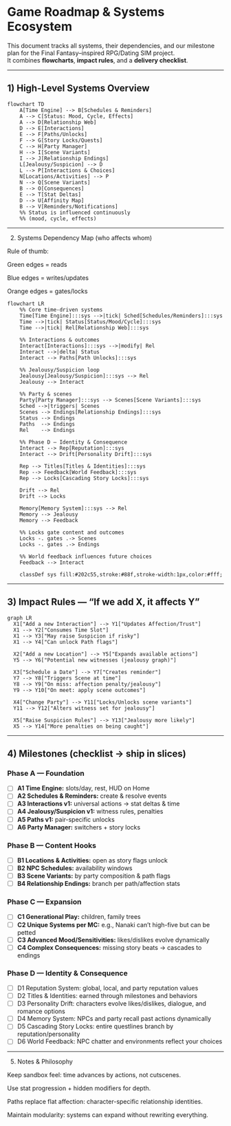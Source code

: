 # Game Roadmap & Systems Ecosystem

This document tracks all systems, their dependencies, and our milestone plan for the Final Fantasy–inspired RPG/Dating SIM project.  
It combines **flowcharts**, **impact rules**, and a **delivery checklist**.

---

## 1) High-Level Systems Overview
```mermaid
flowchart TD
    A[Time Engine] --> B[Schedules & Reminders]
    A --> C[Status: Mood, Cycle, Effects]
    A --> D[Relationship Web]
    D --> E[Interactions]
    E --> F[Paths/Unlocks]
    F --> G[Story Locks/Quests]
    C --> H[Party Manager]
    H --> I[Scene Variants]
    I --> J[Relationship Endings]
    L[Jealousy/Suspicion] --> D
    L --> P[Interactions & Choices]
    N[Locations/Activities] --> P
    N --> Q[Scene Variants]
    B --> O[Consequences]
    E --> T[Stat Deltas]
    D --> U[Affinity Map]
    B --> V[Reminders/Notifications]
    %% Status is influenced continuously
    %% (mood, cycle, effects)
```

---

2) Systems Dependency Map (who affects whom)

Rule of thumb:

Green edges = reads

Blue edges = writes/updates

Orange edges = gates/locks

```mermaid
flowchart LR
    %% Core time-driven systems
    Time[Time Engine]:::sys -->|tick| Sched[Schedules/Reminders]:::sys
    Time -->|tick| Status[Status/Mood/Cycle]:::sys
    Time -->|tick| Rel[Relationship Web]:::sys

    %% Interactions & outcomes
    Interact[Interactions]:::sys -->|modify| Rel
    Interact -->|delta| Status
    Interact --> Paths[Path Unlocks]:::sys

    %% Jealousy/Suspicion loop
    Jealousy[Jealousy/Suspicion]:::sys --> Rel
    Jealousy --> Interact

    %% Party & scenes
    Party[Party Manager]:::sys --> Scenes[Scene Variants]:::sys
    Sched -->|triggers| Scenes
    Scenes --> Endings[Relationship Endings]:::sys
    Status --> Endings
    Paths  --> Endings
    Rel    --> Endings

    %% Phase D — Identity & Consequence
    Interact --> Rep[Reputation]:::sys
    Interact --> Drift[Personality Drift]:::sys

    Rep --> Titles[Titles & Identities]:::sys
    Rep --> Feedback[World Feedback]:::sys
    Rep --> Locks[Cascading Story Locks]:::sys

    Drift --> Rel
    Drift --> Locks

    Memory[Memory System]:::sys --> Rel
    Memory --> Jealousy
    Memory --> Feedback

    %% Locks gate content and outcomes
    Locks -. gates .-> Scenes
    Locks -. gates .-> Endings

    %% World feedback influences future choices
    Feedback --> Interact

    classDef sys fill:#202c55,stroke:#88f,stroke-width:1px,color:#fff;
```

---

## 3) Impact Rules — “If we add X, it affects Y”

```mermaid
graph LR
  X1["Add a new Interaction"] --> Y1["Updates Affection/Trust"]
  X1 --> Y2["Consumes Time Slot"]
  X1 --> Y3["May raise Suspicion if risky"]
  X1 --> Y4["Can unlock Path flags"]

  X2["Add a new Location"] --> Y5["Expands available actions"]
  Y5 --> Y6["Potential new witnesses (jealousy graph)"]

  X3["Schedule a Date"] --> Y7["Creates reminder"]
  Y7 --> Y8["Triggers Scene at time"]
  Y8 --> Y9["On miss: affection penalty/jealousy"]
  Y9 --> Y10["On meet: apply scene outcomes"]

  X4["Change Party"] --> Y11["Locks/Unlocks scene variants"]
  Y11 --> Y12["Alters witness set for jealousy"]

  X5["Raise Suspicion Rules"] --> Y13["Jealousy more likely"]
  X5 --> Y14["More penalties on being caught"]
```

---

## 4) Milestones (checklist → ship in slices)

### Phase A — Foundation
- [ ] **A1 Time Engine:** slots/day, rest, HUD on Home
- [ ] **A2 Schedules & Reminders:** create & resolve events
- [ ] **A3 Interactions v1:** universal actions → stat deltas & time
- [ ] **A4 Jealousy/Suspicion v1:** witness rules, penalties
- [ ] **A5 Paths v1:** pair-specific unlocks
- [ ] **A6 Party Manager:** switchers + story locks

### Phase B — Content Hooks
- [ ] **B1 Locations & Activities:** open as story flags unlock
- [ ] **B2 NPC Schedules:** availability windows
- [ ] **B3 Scene Variants:** by party composition & path flags
- [ ] **B4 Relationship Endings:** branch per path/affection stats

### Phase C — Expansion
- [ ] **C1 Generational Play:** children, family trees
- [ ] **C2 Unique Systems per MC:** e.g., Nanaki can’t high-five but can be petted
- [ ] **C3 Advanced Mood/Sensitivities:** likes/dislikes evolve dynamically
- [ ] **C4 Complex Consequences:** missing story beats → cascades to endings

### Phase D — Identity & Consequence
- [ ] D1 Reputation System: global, local, and party reputation values
- [ ] D2 Titles & Identities: earned through milestones and behaviors
- [ ] D3 Personality Drift: characters evolve likes/dislikes, dialogue, and romance options
- [ ] D4 Memory System: NPCs and party recall past actions dynamically
- [ ] D5 Cascading Story Locks: entire questlines branch by reputation/personality
- [ ] D6 World Feedback: NPC chatter and environments reflect your choices

---

5) Notes & Philosophy

Keep sandbox feel: time advances by actions, not cutscenes.

Use stat progression + hidden modifiers for depth.

Paths replace flat affection: character-specific relationship identities.

Maintain modularity: systems can expand without rewriting everything.
